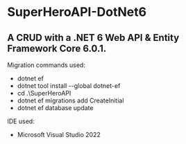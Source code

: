 # SuperHeroAPI-DotNet6

## A CRUD with a .NET 6 Web API & Entity Framework Core 6.0.1.

Migration commands used:
- dotnet ef
- dotnet tool install --global dotnet-ef
- cd .\SuperHeroAPI
- dotnet ef migrations add CreateInitial
- dotnet ef database update

IDE used:
- Microsoft Visual Studio 2022
